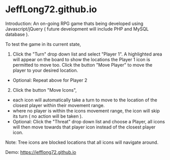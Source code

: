 # JeffLong72.github.io

Introduction: An on-going RPG game thats being developed using Javascript/jQuery ( future development will include PHP and MySQL database ).

To test the game in its current state, 

1) Click the "Turn" drop down list and select "Player 1". A highlighted area will appear on the board to show the locations the Player 1 icon is permitted to move too. Click the button "Move Player" to move the player to your desired location.
 - Optional: Repeat above for Player 2
 
2) Click the button "Move Icons", 
 - each icon will automatically take a turn to move to the location of the closest player within their movement range.
 - where no player is within the icons movement range, the icon will skip its turn ( no action will be taken ).
 - Optional: Click the "Threat" drop down list and choose a Player, all icons will then move towards that player icon instead of the closest player icon.

Note: Tree icons are blocked locations that all icons will navigate around.

Demo: https://jefflong72.github.io

